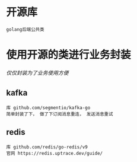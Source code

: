 # 开源库
    golang后端公共类

# 使用开源的类进行业务封装
###### 仅仅封装为了业务使用方便

## kafka
    库 github.com/segmentio/kafka-go
    简单封装了下， 做了下订阅消息重连， 发送消息重试

## redis
    库 github.com/redis/go-redis/v9
    官网 https://redis.uptrace.dev/guide/
